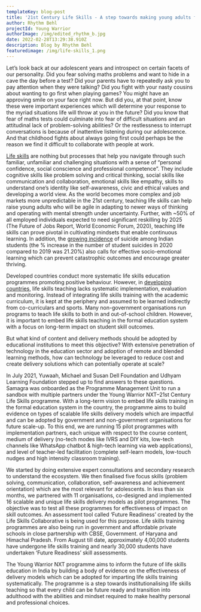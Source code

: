 ```yaml
---
templateKey: blog-post
title: '21st Century Life Skills - A step towards making young adults future ready '
author: Rhythm Behl
projectId: Young Warrior
authorImage: /img/edited_rhythm_b.jpg
date: 2022-02-28T13:29:38.910Z
description: Blog by Rhythm Behl
featuredimage: /img/life-skills_1.png
---
```

Let’s look back at our adolescent years and introspect on certain facets of our personality. Did you fear solving maths problems and want to hide in a cave the day before a test? Did your parents have to repeatedly ask you to pay attention when they were talking? Did you fight with your nasty cousins about wanting to go first when playing games? You might have an approving smile on your face right now. But did you, at that point, know these were important experiences which will determine your response to the myriad situations life will throw at you in the future? Did you know that fear of maths tests could culminate into fear of difficult situations and an attitudinal lack of problem-solving abilities? Or the restlessness to interrupt conversations is because of inattentive listening during our adolescence. And that childhood fights about always going first could perhaps be the reason we find it difficult to collaborate with people at work.

[Life skills](https://lifeskillscollaborative.in/glossary/) are nothing but processes that help you navigate through such familiar, unfamiliar and challenging situations with a sense of “personal confidence, social conscience and professional competence”. They include cognitive skills like problem solving and critical thinking, social skills like communication and collaboration, emotional skills like empathy, skills to understand one’s identity like self-awareness, civic and ethical values and developing a world view. As the world becomes more complex and job markets more unpredictable in the 21st century, teaching life skills can help raise young adults who will be agile in adapting to newer ways of thinking and operating with mental strength under uncertainty. Further, with ~50% of all employed individuals expected to need significant reskilling by 2025 (The Future of Jobs Report, World Economic Forum, 2020), teaching life skills can prove pivotal in cultivating mindsets that enable continuous learning. In addition, the [growing incidence](https://indianexpress.com/article/cities/delhi/24-6-per-cent-of-total-suicides-in-2020-by-daily-wage-workers-ncrb-data-shows-7596430/) of suicide among Indian students (the % increase in the number of student suicides in 2020 compared to 2019 was 21.20%) also calls for effective socio-emotional learning which can prevent catastrophic outcomes and encourage greater thriving.

Developed countries conduct more systematic life skills education programmes promoting positive behaviour. However, in [developing countries](https://www.tandfonline.com/doi/full/10.1080/02673843.2018.1479278), life skills teaching lacks systematic implementation, evaluation and monitoring. Instead of integrating life skills training with the academic curriculum, it is kept at the periphery and assumed to be learned indirectly from co-curriculars and sports. Many non-government organisations run programs to teach life skills to both in and out-of-school children. However, it is important to embed life skills teaching in the formal education system with a focus on long-term impact on student skill outcomes. 

But what kind of content and delivery methods should be adopted by educational institutions to meet this objective? With extensive penetration of technology in the education sector and adoption of remote and blended learning methods, how can technology be leveraged to reduce cost and create delivery solutions which can potentially operate at scale?

In July 2021, Yuwaah, Michael and Susan Dell Foundation and Udhyam Learning Foundation stepped up to find answers to these questions. Samagra was onboarded as the Programme Management Unit to run a sandbox with multiple partners under the Young Warrior NXT–21st Century Life Skills programme. With a long-term vision to embed life skills training in the formal education system in the country, the programme aims to build evidence on types of scalable life skills delivery models which are impactful and can be adopted by government and non-government organisations for future scale-up. To this end, we are running 15 pilot programmes with implementation partners, each unique with respect to the course content, medium of delivery (no-tech modes like IVRS and DIY kits, low-tech channels like WhatsApp chatbot & high-tech learning via web applications), and level of teacher-led facilitation (complete self-learn models, low-touch nudges and high intensity classroom training). 

We started by doing extensive expert consultations and secondary research to understand the ecosystem. We then finalised five focus skills (problem solving, communication, collaboration, self-awareness and achievement orientation) which are the most relevant for adolescents. In less than six months, we partnered with 11 organisations, co-designed and implemented 16 scalable and unique life skills delivery models as pilot programmes. The objective was to test all these programmes for effectiveness of impact on skill outcomes. An assessment tool called ‘Future Readiness’ created by the Life Skills Collaborative is being used for this purpose. Life skills training programmes are also being run in government and affordable private schools in close partnership with CBSE, Government. of Haryana and Himachal Pradesh. From August till date, approximately 4,00,000 students have undergone life skills training and nearly 30,000 students have undertaken ‘Future Readiness’ skill assessments. 

The Young Warrior NXT programme aims to inform the future of life skills education in India by building a body of evidence on the effectiveness of delivery models which can be adopted for imparting life skills training systematically. The programme is a step towards institutionalising life skills teaching so that every child can be future ready and transition into adulthood with the abilities and mindset required to make healthy personal and professional choices.
